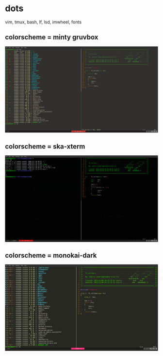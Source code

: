 # dots

vim, tmux, bash, lf, lsd, imwheel, fonts

## colorscheme = minty gruvbox
![Image of config](https://raw.githubusercontent.com/zeddu/dots/main/vimtmux2.png)

## colorscheme = ska-xterm
![Image of config](https://raw.githubusercontent.com/zeddu/dots/main/vimtmux.png)

## colorscheme = monokai-dark
![Image of config](https://raw.githubusercontent.com/zeddu/dots/main/vimtmux3.png)
